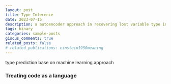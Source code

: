 ```yaml
---
layout: post
title: Type Inference
date: 2023-07-15
description: a autoencoder approach in recovering lost variable type information
tags: binary
categories: sample-posts
giscus_comments: true
related_posts: false
# related_publications: einstein1950meaning
---
```


type prediction base on machine learning approach

### Treating code as a language
